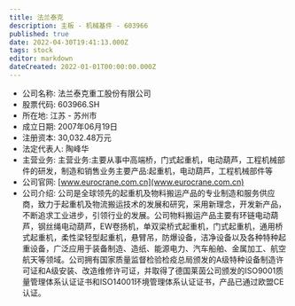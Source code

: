 ```yaml
---
title: 法兰泰克
description: 主板 - 机械基件 - 603966
published: true
date: 2022-04-30T19:41:13.000Z
tags: stock
editor: markdown
dateCreated: 2022-01-01T00:00:00.000Z
---
```


- 公司名称: 法兰泰克重工股份有限公司
- 股票代码: 603966.SH
- 所在地: 江苏 - 苏州市
- 成立日期: 2007年06月19日
- 注册资本: 30,032.48万元
- 法定代表人: 陶峰华
- 主营业务: 主营业务:主要从事中高端桥，门式起重机，电动葫芦，工程机械部件的研发，制造和销售业务主要产品:起重机，电动葫芦，工程机械部件等
- 公司官网: [www.eurocrane.com.cn](www.eurocrane.com.cn)
- 公司介绍: 公司是全球领先的起重机及物料搬运产品的专业制造和服务供应商，致力于起重机及物流搬运技术的发展和研究，采用新理念，开发新产品，不断追求工业进步，引领行业的发展。公司物料搬运产品主要有环链电动葫芦，钢丝绳电动葫芦，EW卷扬机，单双梁桥式起重机，门式起重机，通用桥式起重机，柔性梁轻型起重机，悬臂吊，防爆设备，洁净设备以及各种特种起重设备，广泛应用于装备制造、造纸、能源电力、汽车船舶、金属加工、航空航天等领域。公司拥有国家质量监督检验检疫总局颁发的A级特种设备制造许可证和A级安装、改造维修许可证，并取得了德国莱茵公司颁发的ISO9001质量管理体系认证证书和ISO14001环境管理体系认证证书，产品已通过欧盟CE认证。


